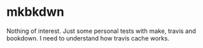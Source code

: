 # mkbkdwn
Nothing of interest. Just some personal tests with make, travis and bookdown. I need to understand how travis cache works.

